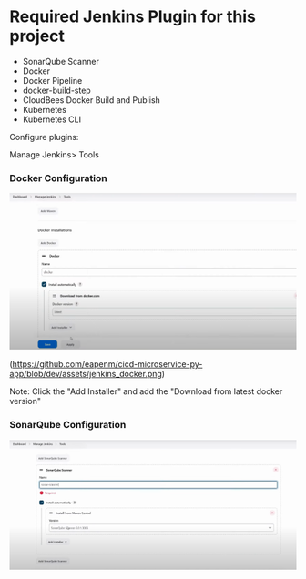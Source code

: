 # Required Jenkins Plugin for this project

- SonarQube Scanner
- Docker
- Docker Pipeline
- docker-build-step
- CloudBees Docker Build and Publish
- Kubernetes
- Kubernetes CLI

Configure plugins:

Manage Jenkins> Tools

### Docker Configuration

![Alt text](assets/jenkins_docker.png)

(https://github.com/eapenm/cicd-microservice-py-app/blob/dev/assets/jenkins_docker.png)

Note: Click the "Add Installer" and add the "Download from latest docker version"

### SonarQube Configuration

![Alt text](assets/sonarqube_jenkins_plugin_config.png)
